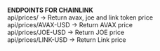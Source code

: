 <b>ENDPOINTS FOR CHAINLINK</b> <br>
api/prices/   -> Return avax, joe and link token price <br>
api/prices/AVAX-USD   -> Return AVAX price <br>
api/prices/JOE-USD   -> Return JOE price <br>
api/prices/LINK-USD   -> Return Link price <br>
